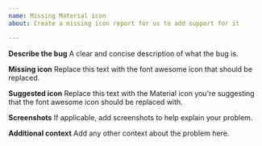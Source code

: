 ```yaml
---
name: Missing Material icon
about: Create a missing icon report for us to add support for it

---
```


**Describe the bug**
A clear and concise description of what the bug is.

**Missing icon**
Replace this text with the font awesome icon that should be replaced.

**Suggested icon**
Replace this text with the Material icon you're suggesting that the font awesome icon should be replaced with.

**Screenshots**
If applicable, add screenshots to help explain your problem.

**Additional context**
Add any other context about the problem here.
